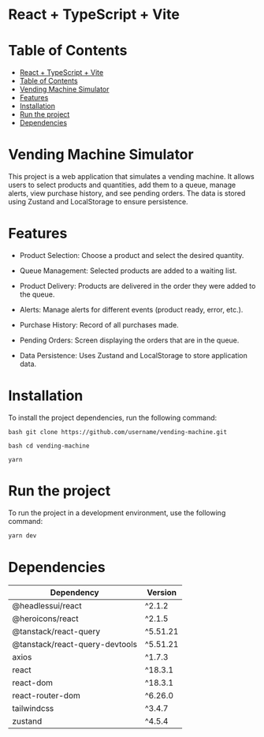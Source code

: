 # React + TypeScript + Vite

# Table of Contents

- [React + TypeScript + Vite](#react--typescript--vite)
- [Table of Contents](#table-of-contents)
- [Vending Machine Simulator](#vending-machine-simulator)
- [Features](#features)
- [Installation](#installation)
- [Run the project](#run-the-project)
- [Dependencies](#dependencies)

# Vending Machine Simulator

This project is a web application that simulates a vending machine. It allows users to select products and quantities, add them to a queue, manage alerts, view purchase history, and see pending orders. The data is stored using Zustand and LocalStorage to ensure persistence.


# Features

 - Product Selection: Choose a product and select the desired quantity.
   
- Queue Management: Selected products are added to a waiting list.
   
-  Product Delivery: Products are delivered in the order they were added
   to the queue.
   
- Alerts: Manage alerts for different events (product ready, error,
   etc.).
   
- Purchase History: Record of all purchases made.
   
- Pending Orders: Screen displaying the orders that are in the queue.
   
- Data Persistence: Uses Zustand and LocalStorage to store application
   data.

# Installation

To install the project dependencies, run the following command:

`bash
git clone https://github.com/username/vending-machine.git
`

`bash
cd vending-machine
`

`
yarn 
`
# Run the project

To run the project in a development environment, use the following command:

```bash
yarn dev
```

# Dependencies

| Dependency                         | Version  |
| ---------------------------------- | -------- |
| @headlessui/react                  | ^2.1.2   |
| @heroicons/react                   | ^2.1.5   |
| @tanstack/react-query              | ^5.51.21 |
| @tanstack/react-query-devtools     | ^5.51.21 |
| axios                              | ^1.7.3   |
| react                              | ^18.3.1  |
| react-dom                          | ^18.3.1  |
| react-router-dom                   | ^6.26.0  |
| tailwindcss                        | ^3.4.7   |
| zustand                            | ^4.5.4   |
